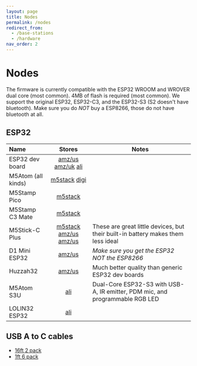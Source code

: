 ```yaml
---
layout: page
title: Nodes
permalink: /nodes
redirect_from:
  - /base-stations
  - /hardware
nav_order: 2
---
```


# Nodes

The firmware is currently compatible with the ESP32 WROOM and WROVER dual core (most common).  4MB of flash is required (most common).
We support the original ESP32, ESP32-C3, and the ESP32-S3 (S2 doesn't have bluetooth).  Make sure you do *NOT* buy a ESP8266, those do not have bluetooth at all.

## ESP32

| Name               | Stores         | Notes |
|:-------------------|:--------------:|-------|
| ESP32 dev board    | [amz/us](https://amzn.to/3xCAw1F) [amz/uk](https://amzn.to/3QyiBlp) [ali](https://s.click.aliexpress.com/e/_EJMZsJ7)
| M5Atom (all kinds) | [m5stack](https://shop.m5stack.com/collections/m5-controllers/products/atom-lite-esp32-development-kit) [digi](https://www.digikey.com/en/products/detail/m5stack-technology-co-ltd/C008/12088545)
| M5Stamp Pico       | [m5stack](https://shop.m5stack.com/collections/m5-controllers/products/m5stamp-pico-diy-kit)
| M5Stamp C3 Mate    | [m5stack](https://shop.m5stack.com/products/m5stamp-c3-mate-with-pin-headers)
| M5Stick-C Plus     | [m5stack](https://shop.m5stack.com/collections/m5-controllers/products/m5stickc-plus-esp32-pico-mini-iot-development-kit) [amz/us](https://amzn.to/3kQadi0) [amz/us](https://amzn.to/39CrQAm) | These are great little devices, but their built-in battery makes them less ideal |
| D1 Mini ESP32      | [amz/us](https://amzn.to/3tlkK8D) | *Make sure you get the ESP32 NOT the ESP8266* |
| Huzzah32           | [amz/us](https://amzn.to/3n5M1uQ) | Much better quality than generic ESP32 dev boards |
| M5Atom S3U         | [ali](https://s.click.aliexpress.com/e/_opyVX2n) | Dual-Core ESP32-S3 with USB-A, IR emitter, PDM mic, and programmable RGB LED |
| LOLIN32 ESP32      | [ali](https://s.click.aliexpress.com/e/_onxVPQX)

## USB A to C cables

* [16ft 2 pack](https://amzn.to/3zzTTXW)
* [1ft 6 pack](https://amzn.to/3kyD8Is)
